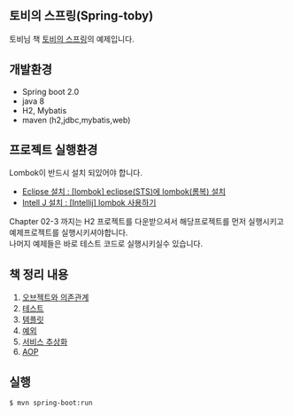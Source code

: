 
## 토비의 스프링(Spring-toby)
토비님 책 [토비의 스프링](http://book.naver.com/bookdb/book_detail.nhn?bid=7006516)의 예제입니다.

## 개발환경
* Spring boot 2.0
* java  8
* H2, Mybatis
* maven (h2,jdbc,mybatis,web)


##  프로젝트 실행환경
Lombok이 반드시 설치 되있어야 합니다.
* [Eclipse 설치 : [lombok] eclipse(STS)에 lombok(롬복) 설치](http://countryxide.tistory.com/16)
* [Intell J 설치 : [Intellij] lombok 사용하기](http://blog.woniper.net/229)

Chapter 02-3 까지는 H2 프로젝트를 다운받으셔서 해당프로젝트를 먼저 실행시키고 예제프로젝트를 실행시키셔야합니다. <br>
나머지 예제들은 바로 테스트 코드로 실행시키실수 있습니다.


## 책 정리 내용

1. [오브젝트와 의존관계](https://github.com/minwan1/Spring-toby/blob/master/chapter-summary/Chapter-01.md)
2. [테스트](https://github.com/minwan1/Spring-toby/blob/master/chapter-summary/Chapter-02.md)
3. [템플릿](https://github.com/minwan1/Spring-toby/blob/master/chapter-summary/Chapter-03.md)
4. [예외](https://github.com/minwan1/Spring-toby/blob/master/chapter-summary/Chapter-04.md)
5. [서비스 추상화](https://github.com/minwan1/Spring-toby/blob/master/chapter-summary/Chapter-05.md)
6. [AOP](https://github.com/minwan1/Spring-toby/blob/master/chapter-summary/Chapter-06.md)

## 실행
```
$ mvn spring-boot:run
```





